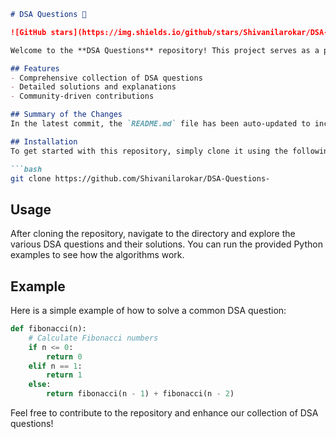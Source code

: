 ```markdown
# DSA Questions 🚀

![GitHub stars](https://img.shields.io/github/stars/Shivanilarokar/DSA-Questions-?style=social) ![Forks](https://img.shields.io/github/forks/Shivanilarokar/DSA-Questions-?style=social)

Welcome to the **DSA Questions** repository! This project serves as a platform for developers and learners to practice and enhance their skills in Data Structures and Algorithms (DSA). This repository is designed to help you improve your understanding of various data structures and algorithms through a collection of questions and solutions.

## Features
- Comprehensive collection of DSA questions
- Detailed solutions and explanations
- Community-driven contributions

## Summary of the Changes
In the latest commit, the `README.md` file has been auto-updated to include a new section outlining the features of the repository. This addition enhances the clarity and appeal of the project for potential contributors and users.

## Installation
To get started with this repository, simply clone it using the following command:

```bash
git clone https://github.com/Shivanilarokar/DSA-Questions-
```

## Usage
After cloning the repository, navigate to the directory and explore the various DSA questions and their solutions. You can run the provided Python examples to see how the algorithms work.

## Example
Here is a simple example of how to solve a common DSA question:

```python
def fibonacci(n):
    # Calculate Fibonacci numbers
    if n <= 0:
        return 0
    elif n == 1:
        return 1
    else:
        return fibonacci(n - 1) + fibonacci(n - 2)
```

Feel free to contribute to the repository and enhance our collection of DSA questions!
```